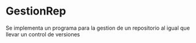 # GestionRep
Se implementa un programa para la gestion de un repositorio al igual que llevar un control de versiones
